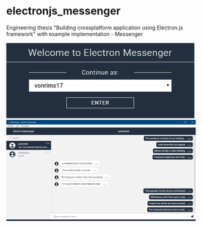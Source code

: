 # electronjs_messenger
Engineering thesis "Building crossplatform application using Electron.js framework" with example implementation - Messenger 

![](images/auth.png)
![](images/app.PNG)

